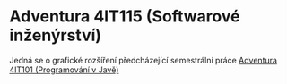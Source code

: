# Adventura 4IT115 (Softwarové inženýrství)

Jedná se o grafické rozšíření předcházející semestrální práce [Adventura 4IT101 (Programování v Javě)](https://github.com/hosj03/4IT101_sem_prace_adventura)
